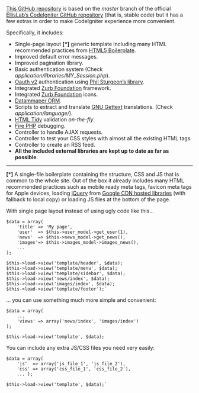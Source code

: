 [This GitHub repository](https://github.com/Stolz/CodeIgniter) is based on the *master* branch of the official [EllisLab’s CodeIgniter GitHub repository](https://github.com/EllisLab/CodeIgniter) (that is, stable code) but it has a few extras in order to make CodeIgniter experience more convenient.

Specifically, it includes:

 - Single-page layout **[*]** generic template including many HTML recommended practices from [HTML5 Boilerplate](http://html5boilerplate.com).
 - Improved default error messages.
 - Improved pagination library.
 - Basic authentication system (Check *application/libraries/MY_Session.php*).
 - [Oauth v2](http://oauth.net/2/) authentication using [Phil Sturgeon’s library](https://github.com/philsturgeon/codeigniter-oauth2).
 - Integrated [Zurb Foundation](http://foundation.zurb.com) framework.
 - Integrated [Zurb Foundation](http://www.zurb.com/playground/foundation-icons) icons.
 - [Datammaper ORM](http://datamapper.wanwizard.eu).
 - Scripts to extract and translate [GNU Gettext](http://www.gnu.org/software/gettext) translations. (Check *application/language/*).
 - [HTML Tidy](http://tidy.sourceforge.net) validation *on-the-fly*.
 - [Fire PHP](http://www.firephp.org) debugging.
 - Controller to handle AJAX requests.
 - Controller to test your CSS styles with almost all the existing HTML tags.
 - Controller to create an RSS feed.
 - **All the included external libraries are kept up to date as far as possible**.

----

**[*]** A single-file boilerplate containing the structure, CSS and JS that is common to the whole site. Out of the box it already includes many HTML recommended practices such as mobile ready meta tags, favicon meta tags for Apple devices, loading [jQuery](http://jquery.com) from [Google CDN hosted libraries](https://developers.google.com/speed/libraries/devguide) (with fallback to local copy) or loading JS files at the bottom of the page.


With single page layout instead of using ugly code like this…

	$data = array(
		'title' => 'My page',
		'user'  => $this->user_model->get_user(1),
		'news'  => $this->news_model->get_news(),
		'images'=> $this->images_model->images_news(),
		...
	);

	$this->load->view('template/header', $data);
	$this->load->view('template/menu', $data);
	$this->load->view('template/sidebar', $data);
	$this->load->view('news/index', $data);
	$this->load->view('images/index', $data);
	$this->load->view('template/footer');`

… you can use something much more simple and convenient:


	$data = array(
		...
		'views' => array('news/index', 'images/index')
	);

	$this->load->view('template', $data);

You can include any extra JS/CSS files you need very easily:

	$data = array(
		'js'  => array('js_file_1', 'js_file_2'),
		'css' => array('css_file_1', 'css_file_2'),
		...	);

	$this->load->view('template', $data);`
